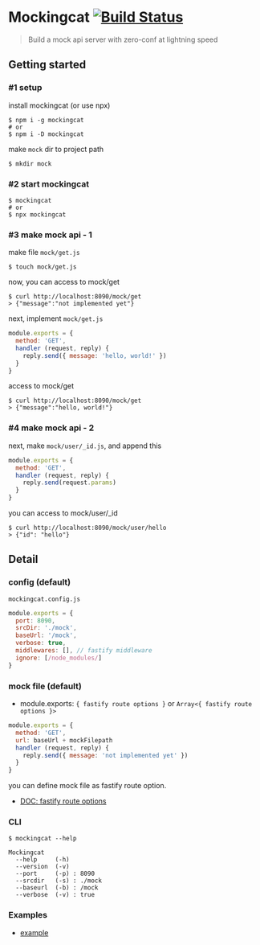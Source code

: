 # Mockingcat [![Build Status](https://travis-ci.org/RyosukeCla/mockingcat.svg?branch=master)](https://travis-ci.org/RyosukeCla/mockingcat)

> Build a mock api server with zero-conf at lightning speed

## Getting started
### #1 setup
install mockingcat (or use npx)
```
$ npm i -g mockingcat
# or
$ npm i -D mockingcat
```

make `mock` dir to project path
```
$ mkdir mock
```

### #2 start mockingcat
```
$ mockingcat
# or
$ npx mockingcat
```

### #3 make mock api - 1
make file `mock/get.js`
```
$ touch mock/get.js
```

now, you can access to mock/get
```
$ curl http://localhost:8090/mock/get
> {"message":"not implemented yet"}
```

next, implement `mock/get.js`
```js
module.exports = {
  method: 'GET',
  handler (request, reply) {
    reply.send({ message: 'hello, world!' })
  }
}
```

access to mock/get
```
$ curl http://localhost:8090/mock/get
> {"message":"hello, world!"}
```

### #4 make mock api - 2
next, make `mock/user/_id.js`, and append this
```js
module.exports = {
  method: 'GET',
  handler (request, reply) {
    reply.send(request.params)
  }
}
```

you can access to mock/user/_id
```
$ curl http://localhost:8090/mock/user/hello
> {"id": "hello"}
```

## Detail
### config (default)
`mockingcat.config.js`
```js
module.exports = {
  port: 8090,
  srcDir: './mock',
  baseUrl: '/mock',
  verbose: true,
  middlewares: [], // fastify middleware
  ignore: [/node_modules/]
}
```

### mock file (default)
- module.exports: `{ fastify route options }` or `Array<{ fastify route options }>`
```js
module.exports = {
  method: 'GET',
  url: baseUrl + mockFilepath
  handler (request, reply) {
    reply.send({ message: 'not implemented yet' })
  }
}
```
you can define mock file as fastify route option.

- [DOC: fastify route options](https://github.com/fastify/fastify/blob/master/docs/Routes.md#full-declaration)

### CLI
```
$ mockingcat --help

Mockingcat
  --help     (-h)
  --version  (-v)
  --port     (-p) : 8090
  --srcdir   (-s) : ./mock
  --baseurl  (-b) : /mock
  --verbose  (-v) : true
```

### Examples
- [example](./example)
